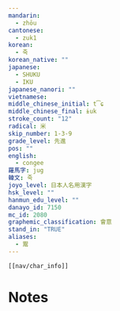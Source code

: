 ```yaml
---
mandarin:
  - zhōu
cantonese:
  - zuk1
korean:
  - 죽
korean_native: ""
japanese:
  - SHUKU
  - IKU
japanese_nanori: ""
vietnamese:
middle_chinese_initial: t͡ɕ
middle_chinese_final: ɨuk
stroke_count: "12"
radical: 米
skip_number: 1-3-9
grade_level: 先進
pos: ""
english:
  - congee
羅馬字: jug
韓文: 죽
joyo_level: 日本人名用漢字
hsk_level: ""
hanmun_edu_level: ""
danayo_id: 7150
mc_id: 2080
graphemic_classification: 會意
stand_in: "TRUE"
aliases:
  - 鬻
---
```

```meta-bind-embed
[[nav/char_info]]
```

# Notes
